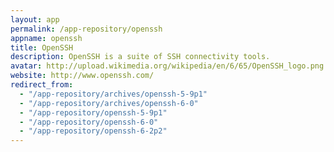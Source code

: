 ```yaml
---
layout: app
permalink: /app-repository/openssh
appname: openssh
title: OpenSSH
description: OpenSSH is a suite of SSH connectivity tools.
avatar: http://upload.wikimedia.org/wikipedia/en/6/65/OpenSSH_logo.png
website: http://www.openssh.com/
redirect_from:
  - "/app-repository/archives/openssh-5-9p1"
  - "/app-repository/archives/openssh-6-0"
  - "/app-repository/openssh-5-9p1"
  - "/app-repository/openssh-6-0"
  - "/app-repository/openssh-6-2p2"
---
```


